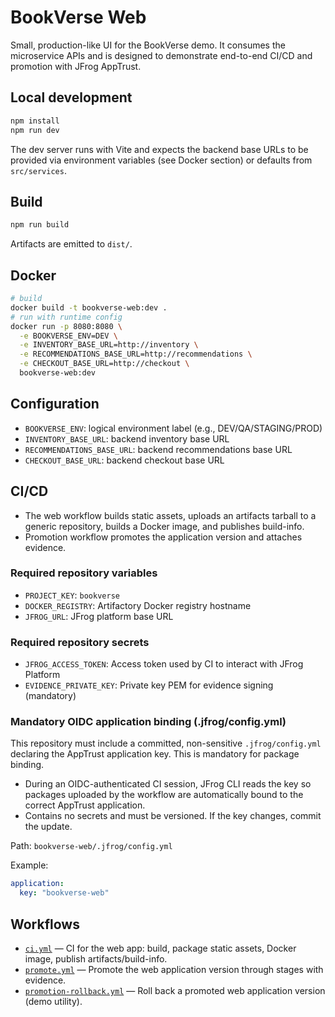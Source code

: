 # BookVerse Web

Small, production-like UI for the BookVerse demo. It consumes the microservice
APIs and is designed to demonstrate end-to-end CI/CD and promotion with
JFrog AppTrust.

## Local development

```bash
npm install
npm run dev
```

The dev server runs with Vite and expects the backend base URLs to be provided
via environment variables (see Docker section) or defaults from `src/services`.

## Build

```bash
npm run build
```

Artifacts are emitted to `dist/`.

## Docker

```bash
# build
docker build -t bookverse-web:dev .
# run with runtime config
docker run -p 8080:8080 \
  -e BOOKVERSE_ENV=DEV \
  -e INVENTORY_BASE_URL=http://inventory \
  -e RECOMMENDATIONS_BASE_URL=http://recommendations \
  -e CHECKOUT_BASE_URL=http://checkout \
  bookverse-web:dev
```

## Configuration

- `BOOKVERSE_ENV`: logical environment label (e.g., DEV/QA/STAGING/PROD)
- `INVENTORY_BASE_URL`: backend inventory base URL
- `RECOMMENDATIONS_BASE_URL`: backend recommendations base URL
- `CHECKOUT_BASE_URL`: backend checkout base URL

## CI/CD

- The web workflow builds static assets, uploads an artifacts tarball to a
  generic repository, builds a Docker image, and publishes build-info.
- Promotion workflow promotes the application version and attaches evidence.

### Required repository variables

- `PROJECT_KEY`: `bookverse`
- `DOCKER_REGISTRY`: Artifactory Docker registry hostname
- `JFROG_URL`: JFrog platform base URL

### Required repository secrets

- `JFROG_ACCESS_TOKEN`: Access token used by CI to interact with JFrog Platform
- `EVIDENCE_PRIVATE_KEY`: Private key PEM for evidence signing (mandatory)

### Mandatory OIDC application binding (.jfrog/config.yml)

This repository must include a committed, non-sensitive `.jfrog/config.yml` declaring the AppTrust application key. This is mandatory for package binding.

- During an OIDC-authenticated CI session, JFrog CLI reads the key so packages uploaded by the workflow are automatically bound to the correct AppTrust application.
- Contains no secrets and must be versioned. If the key changes, commit the update.

Path: `bookverse-web/.jfrog/config.yml`

Example:

```yaml
application:
  key: "bookverse-web"
```

## Workflows

- [`ci.yml`](.github/workflows/ci.yml) — CI for the web app: build, package static assets, Docker image, publish artifacts/build-info.
- [`promote.yml`](.github/workflows/promote.yml) — Promote the web application version through stages with evidence.
- [`promotion-rollback.yml`](.github/workflows/promotion-rollback.yml) — Roll back a promoted web application version (demo utility).
